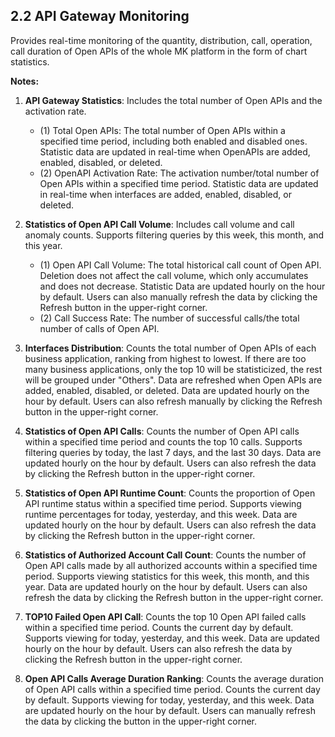 ## 2.2 API Gateway Monitoring

Provides real-time monitoring of the quantity, distribution, call, operation, call duration of Open APIs of the whole MK platform in the form of chart statistics.

**Notes:**

1. **API Gateway Statistics**: Includes the total number of Open APIs and the activation rate.
   - (1) Total Open APIs: The total number of Open APIs within a specified time period, including both enabled and disabled ones. Statistic data are updated in real-time when OpenAPIs are added, enabled, disabled, or deleted.
   - (2) OpenAPI Activation Rate: The activation number/total number of Open APIs within a specified time period. Statistic data are updated in real-time when interfaces are added, enabled, disabled, or deleted.

2. **Statistics of Open API Call Volume**: Includes call volume and call anomaly counts. Supports filtering queries by this week, this month, and this year.
   - (1) Open API Call Volume: The total historical call count of Open API. Deletion does not affect the call volume, which only accumulates and does not decrease. Statistic Data are updated hourly on the hour by default. Users can also manually refresh the data by clicking the Refresh button in the upper-right corner.
   - (2) Call Success Rate: The number of successful calls/the total number of calls of Open API.

3. **Interfaces Distribution**: Counts the total number of Open APIs of each business application, ranking from highest to lowest. If there are too many business applications, only the top 10 will be statisticized, the rest will be grouped under "Others". Data are refreshed when Open APIs are added, enabled, disabled, or deleted. Data are updated hourly on the hour by default. Users can also refresh manually by clicking the Refresh button in the upper-right corner.

4. **Statistics of Open API Calls**: Counts the number of Open API calls within a specified time period and counts the top 10 calls. Supports filtering queries by today, the last 7 days, and the last 30 days. Data are updated hourly on the hour by default. Users can also refresh the data by clicking the Refresh button in the upper-right corner.

5. **Statistics of Open API Runtime Count**: Counts the proportion of Open API runtime status within a specified time period. Supports viewing runtime percentages for today, yesterday, and this week. Data are updated hourly on the hour by default. Users can also refresh the data by clicking the Refresh button in the upper-right corner.

6. **Statistics of Authorized Account Call Count**: Counts the number of Open API calls made by all authorized accounts within a specified time period. Supports viewing statistics for this week, this month, and this year. Data are updated hourly on the hour by default. Users can also refresh the data by clicking the Refresh button in the upper-right corner.

7. **TOP10 Failed Open API Call**: Counts the top 10 Open API failed calls within a specified time period. Counts the current day by default. Supports viewing for today, yesterday, and this week. Data are updated hourly on the hour by default. Users can also refresh the data by clicking the Refresh button in the upper-right corner.

8. **Open API Calls Average Duration Ranking**: Counts the average duration of Open API calls within a specified time period. Counts the current day by default. Supports viewing for today, yesterday, and this week. Data are updated hourly on the hour by default. Users can manually refresh the data by clicking the button in the upper-right corner.

